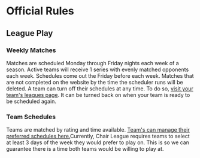 # Official Rules

## League Play

### Weekly Matches
      
Matches are scheduled Monday through Friday nights each week of a season. Active teams will receive 1 series with evenly matched opponents each week. Schedules come out the Friday before each week. Matches that are not completed on the website by the time the scheduler runs will be deleted. A team can turn off their schedules at any time. To do so, [visit your team's leagues page](account_team_leagues_path). It can be turned back on when your team is ready to be scheduled again.

### Team Schedules

Teams are matched by rating and time available. [Team's can manage their preferred schedules here.](account_team_schedule_path)Currently, Chair League requires teams to select at least 3 days of the week they would prefer to play on. This is so we can guarantee there is a time both teams would be willing to play at.
